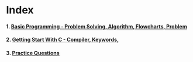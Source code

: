 # Index

#### 1. [Basic Programming - **Problem Solving**, **Algorithm**, **Flowcharts**, **Problem**](https://github.com/RiteshhVishwakarma/Learn-C/blob/main/1.%20programming%20basic.md)

#### 2. [Getting Start With C - Compiler, Keywords, ](https://github.com/RiteshhVishwakarma/Learn-C/blob/main/2.Getting%20Start%20With%20C.md)

#### 3. [Practice Questions](https://github.com/RiteshhVishwakarma/Learn-C/blob/main/Practice%20Question)



